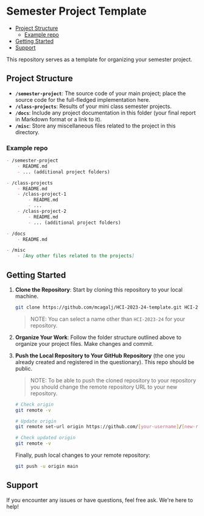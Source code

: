 ﻿# Semester Project Template <!-- omit in toc -->

- [Project Structure](#project-structure)
  - [Example repo](#example-repo)
- [Getting Started](#getting-started)
- [Support](#support)


This repository serves as a template for organizing your semester project.

## Project Structure

- **`/semester-project`**: The source code of your main project; place the source code for the full-fledged implementation here.
- **`/class-projects`**: Results of your mini class semester projects.
- **`/docs`**: Include any project documentation in this folder (your final report in Markdown format or a link to it).
- **`/misc`**: Store any miscellaneous files related to the project in this directory.

### Example repo

```markdown
- /semester-project
    - README.md
    - ... (additional project folders)

- /class-projects
    - README.md
    - /class-project-1
        - README.md
        - ...
    - /class-project-2
        - README.md
        - ... (additional project folders)

- /docs
    - README.md

- /misc
    - [Any other files related to the projects]
```

## Getting Started

1. **Clone the Repository**: Start by cloning this repository to your local machine.

    ```bash
    git clone https://github.com/mcagalj/HCI-2023-24-template.git HCI-2023-24
    ```

    > NOTE: You can select a name other than `HCI-2023-24` for your repository.

2. **Organize Your Work**: Follow the folder structure outlined above to organize your project files. Make changes and commit.

3. **Push the Local Repository to Your GitHub Repository** (the one you already created and registered in the questionary). This repo should be public.

    > NOTE: To be able to push the cloned repository to your repository you should change the remote repository URL to your new repository.

    ```bash
    # Check origin
    git remote -v

    # Update origin
    git remote set-url origin https://github.com/[your-username]/[new-repository-name].git

    # Check updated origin
    git remote -v
    ```

    Finally, push local changes to your remote repository:

    ```bash
    git push -u origin main
    ```




## Support

If you encounter any issues or have questions, feel free ask. We're here to help!

